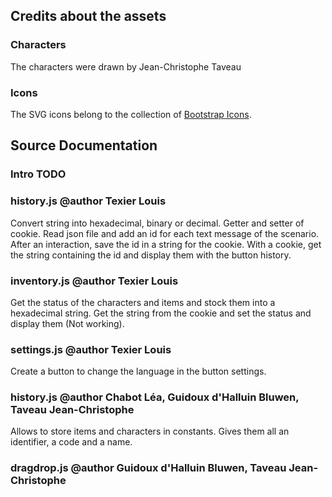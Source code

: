 
## Credits about the assets

### Characters

The characters were drawn by Jean-Christophe Taveau

### Icons

The SVG icons belong to the collection of [Bootstrap Icons](https://icons.getbootstrap.com/).

## Source Documentation

### Intro TODO

### history.js @author Texier Louis

Convert string into hexadecimal, binary or decimal.
Getter and setter of cookie.
Read json file and add an id for each text message of the scenario.
After an interaction, save the id in a string for the cookie.
With a cookie, get the string containing the id and display them with the button history.

### inventory.js @author Texier Louis

Get the status of the characters and items and stock them into a hexadecimal string.
Get the string from the cookie and set the status and display them (Not working).

### settings.js @author Texier Louis

Create a button to change the language in the button settings.

### history.js @author Chabot Léa, Guidoux d'Halluin Bluwen, Taveau Jean-Christophe

Allows to store items and characters in constants. Gives them all an identifier, a code and a name.

### dragdrop.js @author Guidoux d'Halluin Bluwen, Taveau Jean-Christophe


